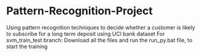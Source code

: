 # Pattern-Recognition-Project
Using pattern recognition techniques to decide whether a customer is likely to subscribe for a long term deposit using UCI bank dataset
For svm_train_test branch: Download all the files and run the run_py.bat file, to start the training
